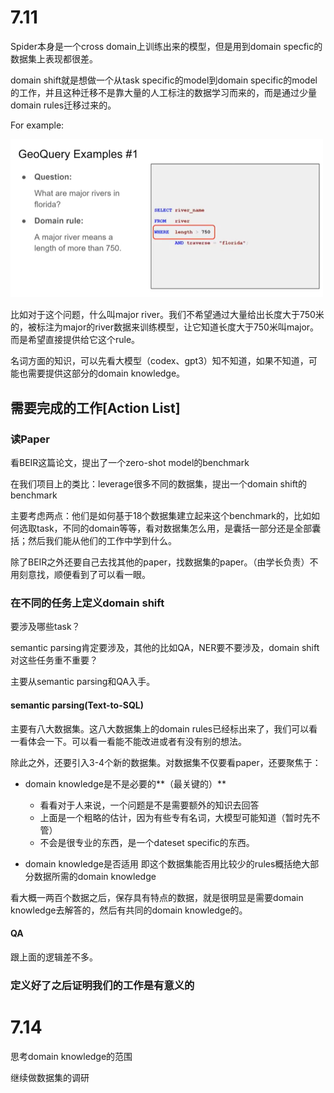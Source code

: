 # 7.11

Spider本身是一个cross domain上训练出来的模型，但是用到domain specfic的数据集上表现都很差。

domain shift就是想做一个从task specific的model到domain specific的model的工作，并且这种迁移不是靠大量的人工标注的数据学习而来的，而是通过少量domain rules迁移过来的。

For example:

<img src="mdPICs/image-20220713134519772.png" alt="image-20220713134519772" style="zoom:50%;" />

比如对于这个问题，什么叫major river。我们不希望通过大量给出长度大于750米的，被标注为major的river数据来训练模型，让它知道长度大于750米叫major。而是希望直接提供给它这个rule。

名词方面的知识，可以先看大模型（codex、gpt3）知不知道，如果不知道，可能也需要提供这部分的domain knowledge。

## 需要完成的工作[Action List]

### 读Paper

看BEIR这篇论文，提出了一个zero-shot model的benchmark

在我们项目上的类比：leverage很多不同的数据集，提出一个domain shift的benchmark

主要考虑两点：他们是如何基于18个数据集建立起来这个benchmark的，比如如何选取task，不同的domain等等，看对数据集怎么用，是囊括一部分还是全部囊括；然后我们能从他们的工作中学到什么。

除了BEIR之外还要自己去找其他的paper，找数据集的paper。（由学长负责）不用刻意找，顺便看到了可以看一眼。

### 在不同的任务上定义domain shift

要涉及哪些task？

semantic parsing肯定要涉及，其他的比如QA，NER要不要涉及，domain shift对这些任务重不重要？

主要从semantic parsing和QA入手。

#### semantic parsing(Text-to-SQL)

主要有八大数据集。这八大数据集上的domain rules已经标出来了，我们可以看一看体会一下。可以看一看能不能改进或者有没有别的想法。

除此之外，还要引入3-4个新的数据集。对数据集不仅要看paper，还要聚焦于：

- domain knowledge是不是必要的**（最关键的）**
  - 看看对于人来说，一个问题是不是需要额外的知识去回答
  - 上面是一个粗略的估计，因为有些专有名词，大模型可能知道（暂时先不管）
  - 不会是很专业的东西，是一个dateset specific的东西。

- domain knowledge是否适用 即这个数据集能否用比较少的rules概括绝大部分数据所需的domain knowledge

看大概一两百个数据之后，保存具有特点的数据，就是很明显是需要domain knowledge去解答的，然后有共同的domain knowledge的。

#### QA

跟上面的逻辑差不多。

### 定义好了之后证明我们的工作是有意义的



# 7.14

思考domain knowledge的范围

继续做数据集的调研
